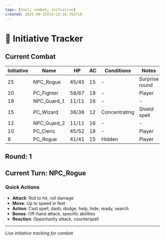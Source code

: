 ```yaml
---
tags: [tool, combat, initiative]
created: 2025-08-15T14:13:16.703718
---
```


# 🎯 Initiative Tracker

## Current Combat

| Initiative | Name | HP | AC | Conditions | Notes |
|------------|------|----|----|------------|-------|
| 25 | NPC_Rogue | 45/45 | 15 | - | Surprise round |
| 20 | PC_Fighter | 58/67 | 18 | - | Player |
| 18 | NPC_Guard_1 | 11/11 | 16 | - | - |
| 15 | PC_Wizard | 38/38 | 12 | Concentrating | Shield spell |
| 12 | NPC_Guard_2 | 11/11 | 16 | - | - |
| 10 | PC_Cleric | 45/52 | 18 | - | Player |
| 8 | PC_Rogue | 41/41 | 15 | Hidden | Player |

## Round: 1
## Current Turn: NPC_Rogue

### Quick Actions
- **Attack**: Roll to hit, roll damage
- **Move**: Up to speed in feet
- **Action**: Cast spell, dash, dodge, help, hide, ready, search
- **Bonus**: Off-hand attack, specific abilities
- **Reaction**: Opportunity attack, counterspell

---
*Live initiative tracking for combat*